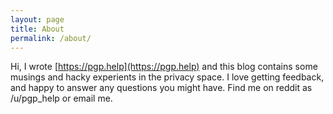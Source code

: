 ```yaml
---
layout: page
title: About
permalink: /about/
---
```


Hi, I wrote [https://pgp.help](https://pgp.help) and this blog contains some musings and hacky experients in the privacy space. I love getting feedback, and happy to answer any questions you might have. Find me on reddit as /u/pgp_help or email me.


